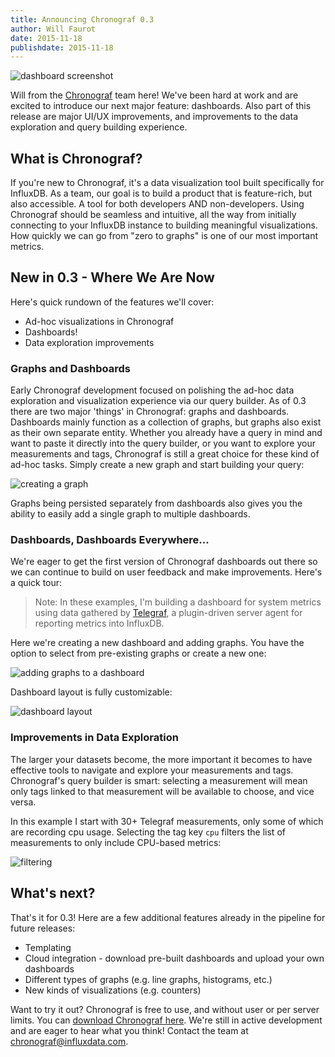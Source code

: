 ```yaml
---
title: Announcing Chronograf 0.3
author: Will Faurot
date: 2015-11-18
publishdate: 2015-11-18
---
```


![dashboard screenshot](/img/blog/chronograf_0.3/dash_screenshot.png)

Will from the [Chronograf](https://influxdb.com/chronograf/) team here!  We've been hard at work and are excited to introduce our next major feature: dashboards.  Also part of this release are major UI/UX improvements, and improvements to the data exploration and query building experience.

## What is Chronograf?

If you're new to Chronograf, it's a data visualization tool built specifically for InfluxDB.  As a team, our goal is to build a product that is feature-rich, but also accessible.  A tool for both developers AND non-developers.  Using Chronograf should be seamless and intuitive, all the way from initially connecting to your InfluxDB instance to building meaningful visualizations.  How quickly we can go from "zero to graphs" is one of our most important metrics.

## New in 0.3 - Where We Are Now

Here's quick rundown of the features we'll cover:

* Ad-hoc visualizations in Chronograf
* Dashboards!
* Data exploration improvements

### Graphs and Dashboards

Early Chronograf development focused on polishing the ad-hoc data exploration and visualization experience via our query builder. As of 0.3 there are two major 'things' in Chronograf: graphs and dashboards.  Dashboards mainly function as a collection of graphs, but graphs also exist as their own separate entity.  Whether you already have a query in mind and want to paste it directly into the query builder, or you want to explore your measurements and tags, Chronograf is still a great choice for these kind of ad-hoc tasks.  Simply create a new graph and start building your query:

![creating a graph](/img/blog/chronograf_0.3/creating_a_graph.gif)

Graphs being persisted separately from dashboards also gives you the ability to easily add a single graph to multiple dashboards.

### Dashboards, Dashboards Everywhere...

We're eager to get the first version of Chronograf dashboards out there so we can continue to build on user feedback and make improvements.  Here's a quick tour:

> Note: In these examples, I'm building a dashboard for system metrics using data gathered by [Telegraf](https://github.com/influxdb/telegraf), a plugin-driven server agent for reporting metrics into InfluxDB.

Here we're creating a new dashboard and adding graphs.  You have the option to select from pre-existing graphs or create a new one:

![adding graphs to a dashboard](/img/blog/chronograf_0.3/create_dash.gif)

Dashboard layout is fully customizable:

![dashboard layout](/img/blog/chronograf_0.3/dash_layout.gif)

### Improvements in Data Exploration

The larger your datasets become, the more important it becomes to have effective tools to navigate and explore your measurements and tags.  Chronograf's query builder is smart: selecting a measurement will mean only tags linked to that measurement will be available to choose, and vice versa.

In this example I start with 30+ Telegraf measurements, only some of which are recording cpu usage.  Selecting the tag key `cpu` filters the list of measurements to only include CPU-based metrics:

![filtering](/img/blog/chronograf_0.3/filtering.gif)

## What's next?

That's it for 0.3!  Here are a few additional features already in the pipeline for future releases:

* Templating
* Cloud integration - download pre-built dashboards and upload your own dashboards
* Different types of graphs (e.g. line graphs, histograms, etc.)
* New kinds of visualizations (e.g. counters)

Want to try it out?  Chronograf is free to use, and without user or per server limits. You can [download Chronograf here](https://influxdb.com/download/index.html#chronograf).  We're still in active development and are eager to hear what you think!  Contact the team at [chronograf@influxdata.com](mailto:chronograf@influxdata.com).
